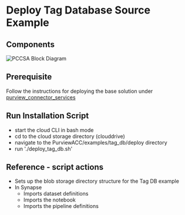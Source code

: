 # Deploy Tag Database Source Example

## Components

![PCCSA Block Diagram](../../../assets/images/osi_pi_deploy_blocks.svg)

## Prerequisite

Follow the instructions for deploying the base solution under [purview_connector_services](../../../purview_connector_services/deploy/deploy_sa.md)

## Run Installation Script

* start the cloud CLI in bash mode
* cd to the cloud storage directory (clouddrive)
* navigate to the PurviewACC/examples/tag_db/deploy directory 
* run './deploy_tag_db.sh'

## Reference - script actions

* Sets up the blob storage directory structure for the Tag DB example
* In Synapse
  * Imports dataset definitions
  * Imports the notebook
  * Imports the pipeline definitions
